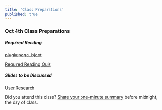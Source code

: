 ```yaml
---
title: 'Class Preparations'
published: true
---
```


### Oct 4th Class Preparations

##### Required Reading
[plugin:page-inject](/required-readings/week-05)

[Required Reading Quiz](https://canvas.sfu.ca/courses/36662/quizzes/65506?classes=btn,btn-primary)

##### Slides to be Discussed
[User Research](https://www.swipe.to/embed/9967fp)

Did you attend this class? [Share your one-minute summary](https://canvas.sfu.ca/courses/36662/assignments/267534) before midnight, the day of class.
